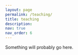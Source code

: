 ```yaml
---
layout: page
permalink: /teaching/
title: teaching
description:
nav: true
nav_order: 6
---
```


Something will probably go here.

